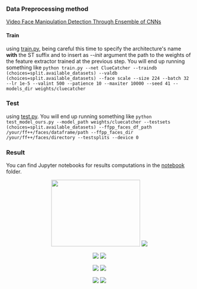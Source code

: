 ### Data Preprocessing method
[Video Face Manipulation Detection Through Ensemble of CNNs](https://github.com/polimi-ispl/icpr2020dfdc/tree/master)

#### Train
using [train.py](train.py), being careful this time to specify the architecture's name **with** the ST suffix and to insert as *--init* argument the path to the weights of the feature extractor trained at the previous step. You will end up running something like `python train.py --net ClueCatcher --traindb (choices=split.available_datasets) --valdb (choices=split.available_datasets) --face scale --size 224 --batch 32 --lr 1e-5 --valint 500 --patience 10 --maxiter 10000 --seed 41 --models_dir weights/cluecatcher`

### Test 
using [test.py](test.py). You will end up running something like `python test_model_ours.py --model_path weights/cluecatcher --testsets (choices=split.available_datasets) --ffpp_faces_df_path /your/ff++/faces/dataframe/path --ffpp_faces_dir /your/ff++/faces/directory --testsplits --device 0`

### Result
You can find Jupyter notebooks for results computations in the [notebook](notebook) folder.

<p align='center'>
  <img src="/result/gif/id0_0002.gif" width="240" height='180'/>
  <img src="/result/gif/id0_id3_0002.gif"/>
</p>
<p align='center'>
  <img src="/result/gif/id0_id20_0002.gif"/>
  <img src="/result/gif/id0_id23_0002.gif"/>
</p>
<p align='center'>
  <img src="/result/gif/id38_0004.gif"/>
  <img src="/result/gif/id38_id_23_0004.gif"/>
</p>
<p align='center'>
  <img src="/result/gif/id38_id_26_0004.gif"/>
  <img src="/result/gif/id38_id_28_0004.gif"/>
</p>
